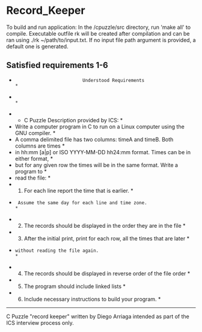 # Record_Keeper

To build and run application:
   In the /cpuzzle/src directory, run 'make all' to compile. Executable outfile rk
   will be created after compilation and can be ran using ./rk ~/path/to/input.txt.
   If no input file path argument is provided, a default one is generated. 

   Satisfied requirements 1-6
------------------------------------------------------------------------------------
*                              Understood Requirements                             *
*                                                                                  *
*  - C Puzzle Description provided by ICS:                                         *
* Write a computer program in C to run on a Linux computer using the GNU compiler. *
* A comma delimited file has two columns: timeA and timeB. Both columns are times  *
* in hh:mm [a|p] or ISO YYYY-MM-DD hh24:mm format. Times can be in either format,  *
* but for any given row the times will be in the same format. Write a program to   *
* read the file:                                                                   *
*   1. For each line report the time that is earlier.                              *
*      Assume the same day for each line and time zone.                            *
*   2. The records should be displayed in the order they are in the file           *
*   3. After the initial print, print for each row, all the times that are later   *
*     without reading the file again.                                              *
*   4. The records should be displayed in reverse order of the file order          *
*   5. The program should include linked lists                                     *
*   6. Include necessary instructions to build your program.                       *
------------------------------------------------------------------------------------

C Puzzle "record keeper" written by Diego Arriaga intended as part of the ICS
interview process only.
